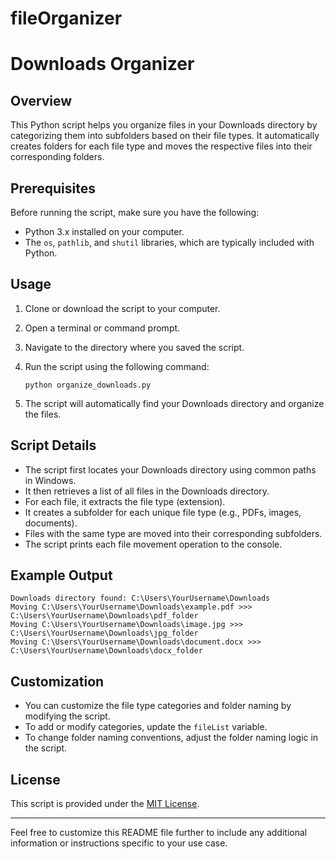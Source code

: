 # fileOrganizer
# Downloads Organizer

## Overview

This Python script helps you organize files in your Downloads directory by categorizing them into subfolders based on their file types. It automatically creates folders for each file type and moves the respective files into their corresponding folders.

## Prerequisites

Before running the script, make sure you have the following:

- Python 3.x installed on your computer.
- The `os`, `pathlib`, and `shutil` libraries, which are typically included with Python.

## Usage

1. Clone or download the script to your computer.

2. Open a terminal or command prompt.

3. Navigate to the directory where you saved the script.

4. Run the script using the following command:

   ```
   python organize_downloads.py
   ```

5. The script will automatically find your Downloads directory and organize the files.

## Script Details

- The script first locates your Downloads directory using common paths in Windows.
- It then retrieves a list of all files in the Downloads directory.
- For each file, it extracts the file type (extension).
- It creates a subfolder for each unique file type (e.g., PDFs, images, documents).
- Files with the same type are moved into their corresponding subfolders.
- The script prints each file movement operation to the console.

## Example Output

```
Downloads directory found: C:\Users\YourUsername\Downloads
Moving C:\Users\YourUsername\Downloads\example.pdf >>> C:\Users\YourUsername\Downloads\pdf_folder
Moving C:\Users\YourUsername\Downloads\image.jpg >>> C:\Users\YourUsername\Downloads\jpg_folder
Moving C:\Users\YourUsername\Downloads\document.docx >>> C:\Users\YourUsername\Downloads\docx_folder
```

## Customization

- You can customize the file type categories and folder naming by modifying the script.
- To add or modify categories, update the `fileList` variable.
- To change folder naming conventions, adjust the folder naming logic in the script.

## License

This script is provided under the [MIT License](LICENSE.md).

---

Feel free to customize this README file further to include any additional information or instructions specific to your use case.
